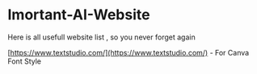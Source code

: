# Imortant-AI-Website
Here is all usefull website list , so you never forget again

[https://www.textstudio.com/](https://www.textstudio.com/) - For Canva Font Style
